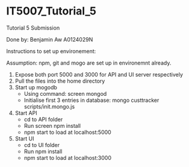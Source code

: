 # IT5007_Tutorial_5

Tutorial 5 Submission 

Done by: Benjamin Aw A0124029N

Instructions to set up environement:

Assumption: npm, git and mogo are set up in environemnt already.

1) Expose both port 5000 and 3000 for API and UI server respectively
2) Pull the files into the home directory 
3) Start up mogodb
    - Using command: screen mongod
    - Initialise first 3 entries in database: mongo custtracker scripts/init.mongo.js
4) Start API
    - cd to API folder
    - Run screen npm install
    - npm start to load at localhost:5000
5) Start UI
    - cd to UI folder
    - Run npm install
    - npm start to load at localhost:3000
